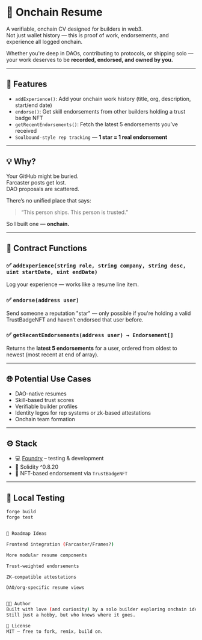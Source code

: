 # 🧾 Onchain Resume

A verifiable, onchain CV designed for builders in web3.  
Not just wallet history — this is proof of work, endorsements, and experience all logged onchain.

Whether you're deep in DAOs, contributing to protocols, or shipping solo — your work deserves to be **recorded, endorsed, and owned by you.**

---

## 🚀 Features

- `addExperience()`: Add your onchain work history (title, org, description, start/end date)
- `endorse()`: Get skill endorsements from other builders holding a trust badge NFT
- `getRecentEndorsements()`: Fetch the latest 5 endorsements you’ve received
- `Soulbound-style rep tracking` — **1 star = 1 real endorsement**

---

## 💡 Why?

Your GitHub might be buried.  
Farcaster posts get lost.  
DAO proposals are scattered.

There’s no unified place that says:

> “This person ships. This person is trusted.”

So I built one — **onchain.**

---

## 🔨 Contract Functions

### ✅ `addExperience(string role, string company, string desc, uint startDate, uint endDate)`
Log your experience — works like a resume line item.

### ✅ `endorse(address user)`
Send someone a reputation "star" — only possible if you're holding a valid TrustBadgeNFT and haven’t endorsed that user before.

### ✅ `getRecentEndorsements(address user) → Endorsement[]`
Returns the **latest 5 endorsements** for a user, ordered from oldest to newest (most recent at end of array).

---

## 🌐 Potential Use Cases

- DAO-native resumes
- Skill-based trust scores
- Verifiable builder profiles
- Identity legos for rep systems or zk-based attestations
- Onchain team formation

---

## ⚙️ Stack

- 💻 [Foundry](https://book.getfoundry.sh/) – testing & development
- 🔐 Solidity ^0.8.20
- 🔲 NFT-based endorsement via `TrustBadgeNFT`

---

## 🧪 Local Testing

```bash
forge build
forge test


🌱 Roadmap Ideas

Frontend integration (Farcaster/Frames?)

More modular resume components

Trust-weighted endorsements

ZK-compatible attestations

DAO/org-specific resume views


👨‍🚀 Author
Built with love (and curiosity) by a solo builder exploring onchain identity.
Still just a hobby, but who knows where it goes.

📄 License
MIT – free to fork, remix, build on.